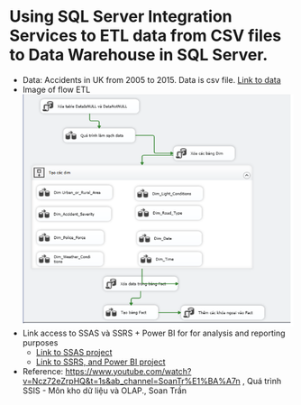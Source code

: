 # Using SQL Server Integration Services to ETL data from CSV files to Data Warehouse in SQL Server.

- Data: Accidents in UK from 2005 to 2015. Data is csv file.
    <a href="https://www.kaggle.com/datasets/silicon99/dft-accident-data?resource=download">Link to data</a>
- Image of flow ETL
    <img src="img/Flow_ETL.png" />
- Link access to SSAS và SSRS + Power BI for for analysis and reporting purposes
    + <a href="https://github.com/vanac17122001/Accident_In_UK_SSAS">Link to SSAS project</a>
    + <a href="https://github.com/vanac17122001/Accidents_In_UK_SSRS_PowerBI">Link to SSRS, and Power BI project</a>
- Reference: https://www.youtube.com/watch?v=Ncz72eZrpHQ&t=1s&ab_channel=SoanTr%E1%BA%A7n , Quá trình SSIS - Môn kho dữ liệu và OLAP., Soan Trần
